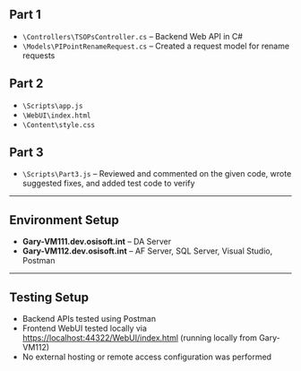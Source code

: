 ## Part 1
- `\Controllers\TSOPsController.cs` – Backend Web API in C#
- `\Models\PIPointRenameRequest.cs` – Created a request model for rename requests

## Part 2
- `\Scripts\app.js`
- `\WebUI\index.html`
- `\Content\style.css`

## Part 3
- `\Scripts\Part3.js` – Reviewed and commented on the given code, wrote suggested fixes, and added test code to verify

---

## Environment Setup
- **Gary-VM111.dev.osisoft.int** – DA Server
- **Gary-VM112.dev.osisoft.int** – AF Server, SQL Server, Visual Studio, Postman

---

## Testing Setup
- Backend APIs tested using Postman
- Frontend WebUI tested locally via 
  [https://localhost:44322/WebUI/index.html](https://localhost:44322/WebUI/index.html) (running locally from Gary-VM112)
- No external hosting or remote access configuration was performed
